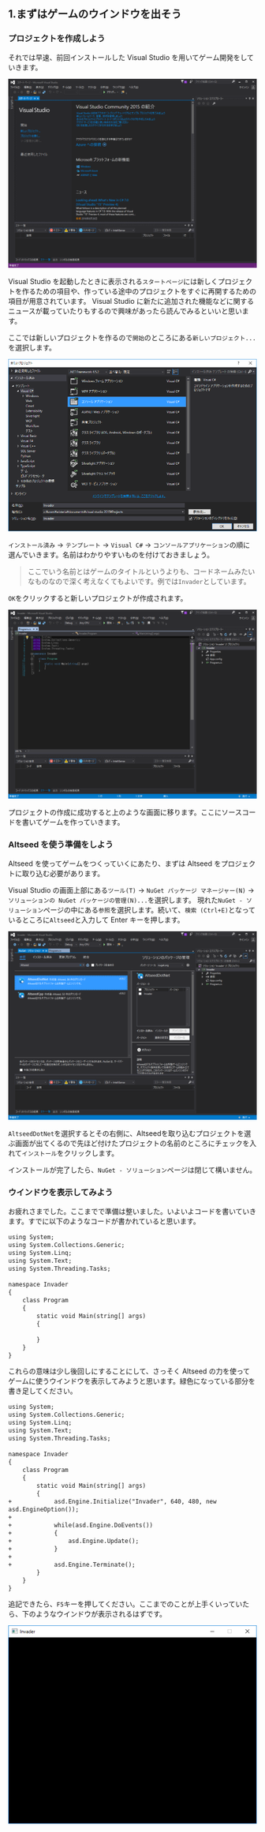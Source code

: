 ## 1.まずはゲームのウインドウを出そう

### プロジェクトを作成しよう
それでは早速、前回インストールした Visual Studio を用いてゲーム開発をしていきます。

![Visual Studio のスタートページ](./vs.png)

Visual Studio を起動したときに表示される`スタートページ`には新しくプロジェクトを作るための項目や、作っている途中のプロジェクトをすぐに再開するための項目が用意されています。 Visual Studio に新たに追加された機能などに関するニュースが載っていたりもするので興味があったら読んでみるといいと思います。

ここでは新しいプロジェクトを作るので`開始`のところにある`新しいプロジェクト...`を選択します。

![新しいプロジェクト](./new_project.png)

`インストール済み` → `テンプレート` → `Visual C#` → `コンソールアプリケーション`の順に選んでいきます。名前はわかりやすいものを付けておきましょう。

>ここでいう名前とはゲームのタイトルというよりも、コードネームみたいなものなので深く考えなくてもよいです。例では`Invader`としています。

`OK`をクリックすると新しいプロジェクトが作成されます。

![新しいプロジェクト](./created.png)

プロジェクトの作成に成功すると上のような画面に移ります。ここにソースコードを書いてゲームを作っていきます。

### Altseed を使う準備をしよう

Altseed を使ってゲームをつくっていくにあたり、まずは Altseed をプロジェクトに取り込む必要があります。

Visual Studio の画面上部にある`ツール(T)` → `NuGet パッケージ マネージャー(N)` → `ソリューションの NuGet パッケージの管理(N)...`を選択します。
現れた`NuGet - ソリューション`ページの中にある`参照`を選択します。続いて、`検索 (Ctrl+E)`となっているところに`Altseed`と入力して Enter キーを押します。

![NuGet パッケージ マネージャー](./nuget.png)

`AltseedDotNet`を選択するとその右側に、Altseedを取り込むプロジェクトを選ぶ画面が出てくるので先ほど付けたプロジェクトの名前のところにチェックを入れて`インストール`をクリックします。

インストールが完了したら、`NuGet - ソリューション`ページは閉じて構いません。

### ウインドウを表示してみよう

お疲れさまでした。ここまでで準備は整いました。いよいよコードを書いていきます。すでに以下のようなコードが書かれていると思います。

```program.cs,diff
using System;
using System.Collections.Generic;
using System.Linq;
using System.Text;
using System.Threading.Tasks;

namespace Invader
{
    class Program
    {
        static void Main(string[] args)
        {

        }
    }
}

```

これらの意味は少し後回しにすることにして、さっそく Altseed の力を使ってゲームに使うウインドウを表示してみようと思います。緑色になっている部分を書き足してください。

```program.cs,diff
using System;
using System.Collections.Generic;
using System.Linq;
using System.Text;
using System.Threading.Tasks;

namespace Invader
{
    class Program
    {
        static void Main(string[] args)
        {
+            asd.Engine.Initialize("Invader", 640, 480, new asd.EngineOption());
+
+            while(asd.Engine.DoEvents())
+            {
+                asd.Engine.Update();
+            }
+
+            asd.Engine.Terminate();
        }
    }
}
```

追記できたら、`F5`キーを押してください。ここまでのことが上手くいっていたら、下のようなウインドウが表示されるはずです。

![はじめてのウインドウ！](./blank_window.png)
